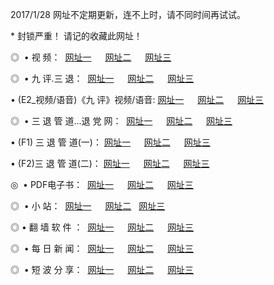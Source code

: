 2017/1/28 网址不定期更新，连不上时，请不同时间再试试。
<p> * 封锁严重！ 请记的收藏此网址！ </p>
<p>◎   • 视 频： 
<a href="http://tv2016.ga/tv/" target="_blank">网址一</a> 　 
<a href="http://tv2016.ga/9018.html" target="_blank">网址二</a> 　 
<a href="http://tv2016.ga/9449.html" target="_blank">网址三</a></p>
<p>◎   • 九 评.三 退：  
<a href="http://tv2016.ga/tt/" target="_blank">网址一</a> 　 
<a href="http://tv2016.ga/v2/" target="_blank">网址二</a> 　 
<a href="http://tv2016.ga/t/" target="_blank">网址三</a> 　</p>
<p>  • (E2_视频/语音)《九 评》视频/语音: 
<a href="http://tv2016.ga/7738.html" target="_blank">网址一</a> 　 
<a href="http://tv2016.ga/7614.html" target="_blank">网址二</a> 　 
<a href="http://tv2016.ga/7633.html" target="_blank">网址三</a></p>
<p>◎   • 三 退 管 道...退 党 网：  
<a href="http://tv2016.ga/go/8/" target="_blank">网址一</a> 　 
<a href="http://tv2016.ga/go/8/" target="_blank">网址二</a> 　 
<a href="http://tv2016.ga/go/8/" target="_blank">网址三</a></p>
<p>  • (F1) 三 退 管 道(一)： 
<a href="http://tv2016.ga/dd/" target="_blank">网址一</a> 　 
<a href="http://tv2016.ga/dd/" target="_blank">网址二</a> 　 
<a href="http://tv2016.ga/dd/" target="_blank">网址三</a></p>
<p>  • (F2)三 退 管 道(二)： 
<a href="http://tv2016.ga/d/" target="_blank">网址一</a> 　 
<a href="http://tv2016.ga/d/" target="_blank">网址二</a> 　 
<a href="http://tv2016.ga/d/" target="_blank">网址三</a></p>
<p>◎   • PDF电子书：  
<a href="http://tv2016.ga/p/" target="_blank">网址一</a> 　 
<a href="http://tv2016.ga/p/" target="_blank">网址二</a> 　 
<a href="http://tv2016.ga/p/" target="_blank">网址三</a></p>
<p>◎ </span>  •  小 站：  
<a href="http://tv2016.ga/" target="_blank">网址一</a> 　 
<a href="http://tv2016.ga/" target="_blank">网址二</a>   
<a href="http://tv2016.ga/" target="_blank">网址三</a></p>
<p>◎  • 翻 墙 软 件 ：  
<a href="http://tv2016.ga/ff/" target="_blank">网址一</a> 　 
<a href="http://tv2016.ga/ff/" target="_blank">网址二</a> 　 
<a href="http://tv2016.ga/ff/" target="_blank">网址三</a></p>
<p>◎ </span>  • 每 日 新 闻：  
<a href="http://tv2016.ga/day/" target="_blank">网址一</a> 　 
<a href="http://tv2016.ga/day/" target="_blank">网址二</a> 　 
<a href="http://tv2016.ga/day/" target="_blank">网址三</a></p>
<p>◎ </span>  • 短 波 分 享：  
<a href="http://tv2016.ga/h/" target="_blank">网址一</a> 　 
<a href="http://tv2016.ga/h/" target="_blank">网址二</a> 　 
<a href="http://tv2016.ga/h/" target="_blank">网址三</a></p>
